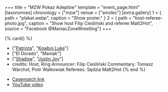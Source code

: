 +++
title = "MZW Pokaz Adeptów"
template = "event_page.html"
[taxonomies]
chronology = ["mzw"]
venue = ["smolec"]
[extra.gallery]
1 = { path = "plakat.webp", caption = "Show poster." }
2 = { path = "host-referee-photo.jpg", caption = "Show host Filip Cieśliński and referee Matt2Hot", source = "Facebook @ManiacZoneWrestling"}
+++

{% card() %}
- ["[Patriota](@/w/jedrus-bulecka.md)", "[Kowboj Luke](@/w/red-thunder.md)"]
- ["El Dorado", "Maniak"]
- ["[Shadow](@/w/shadow.md)", "[Justin Joy](@/w/justin-joy.md)"]
- credits:
    Host, Ring Announcer: Filip Cieśliński
    Commentary: Tomasz Warchoł, Piotr Walkowiak
    Referees: Sędzia Matt2Hot
{% end %}

* [Cagematch link](https://www.cagematch.net/?id=1&nr=112870)
* [YouTube video](https://www.youtube.com/watch?v=TtRHwYXVLB0)
